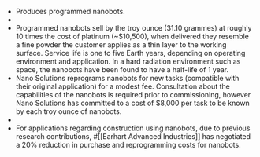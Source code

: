 - Produces programmed nanobots.
-
- Programmed nanobots sell by the troy ounce (31.10 grammes) at roughly 10 times the cost of platinum (~$10,500), when delivered they resemble a fine powder the customer applies as a thin layer to the working surface. Service life is one to five Earth years, depending on operating environment and application. In a hard radiation environment such as space, the nanobots have been found to have a half-life of 1 year.
- Nano Solutions reprograms nanobots for new tasks (compatible with their original application) for a modest fee. Consultation about the capabilities of the nanobots is required prior to commissioning, however Nano Solutions has committed to a cost of $8,000 per task to be known by each troy ounce of nanobots.
-
- For applications regarding construction using nanobots, due to previous research contributions, #[[Earhart Advanced Industries]]  has negotiated a 20% reduction in purchase and reprogramming costs for nanobots.